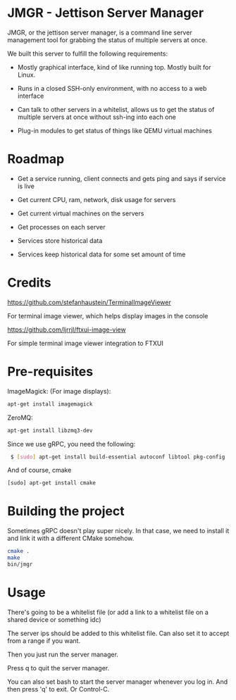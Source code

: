 # JMGR - Jettison Server Manager

JMGR, or the jettison server manager, is a command line server management tool for grabbing the status of multiple servers at once.

We built this server to fulfill the following requirements:

* Mostly graphical interface, kind of like running top. Mostly built for Linux.

* Runs in a closed SSH-only environment, with no access to a web interface

* Can talk to other servers in a whitelist, allows us to get the status of multiple servers at once without ssh-ing into each one

* Plug-in modules to get status of things like QEMU virtual machines



# Roadmap

* Get a service running, client connects and gets ping and says if service is live

* Get current CPU, ram, network, disk usage for servers

* Get current virtual machines on the servers

* Get processes on each server

* Services store historical data

* Services keep historical data for some set amount of time

# Credits

https://github.com/stefanhaustein/TerminalImageViewer

For terminal image viewer, which helps display images in the console

https://github.com/ljrrjl/ftxui-image-view

For simple terminal image viewer integration to FTXUI

# Pre-requisites

ImageMagick: (For image displays):

```bash
apt-get install imagemagick
```

ZeroMQ: 

```bash
apt-get install libzmq3-dev
```

Since we use gRPC, you need the following:

```bash
 $ [sudo] apt-get install build-essential autoconf libtool pkg-config
```

And of course, cmake

```bash
[sudo] apt-get install cmake
```

# Building the project

Sometimes gRPC doesn't play super nicely. In that case, we need to install it and link it with a different CMake somehow.

```bash
cmake .
make
bin/jmgr
```

# Usage

There's going to be a whitelist file (or add a link to a whitelist file on a shared device or something idc)

The server ips should be added to this whitelist file. Can also set it to accept from a range if you want.

Then you just run the server manager. 

Press q to quit the server manager.

You can also set bash to start the server manager whenever you log in. And then press 'q' to exit. Or Control-C.